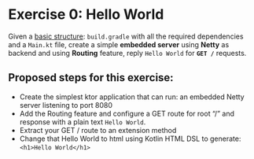 # Exercise 0: Hello World

Given a [basic structure](/exercises/skeleton): `build.gradle` with all the required dependencies and a `Main.kt` file,
create a simple **embedded server** using **Netty** as backend and using **Routing** feature,
reply `Hello World` for **`GET /`** requests.

## Proposed steps for this exercise:

* Create the simplest ktor application that can run: an embedded Netty server listening to port 8080
* Add the Routing feature and configure a GET route for root “/” and response with a plain text `Hello World`.
* Extract your GET / route to an extension method
* Change that Hello World to html using Kotlin HTML DSL to generate: `<h1>Hello World</h1>`
